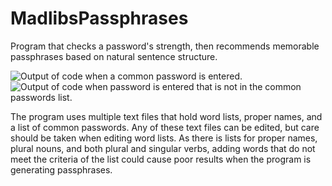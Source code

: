 # MadlibsPassphrases
Program that checks a password's strength, then recommends memorable passphrases based on natural sentence structure.

 <img src="https://i.imgur.com/JdVYtO6.png" alt="Output of code when a common password is entered.">
 
 <img src="https://i.imgur.com/LkE4vkU.png" alt="Output of code when password is entered that is not in the common passwords list.">

The program uses multiple text files that hold word lists, proper names, and a list of common passwords. Any of these text files can be edited, but care should be taken when editing word lists. As there is lists for proper names, plural nouns, and both plural and singular verbs, adding words that do not meet the criteria of the list could cause poor results when the program is generating passphrases.
